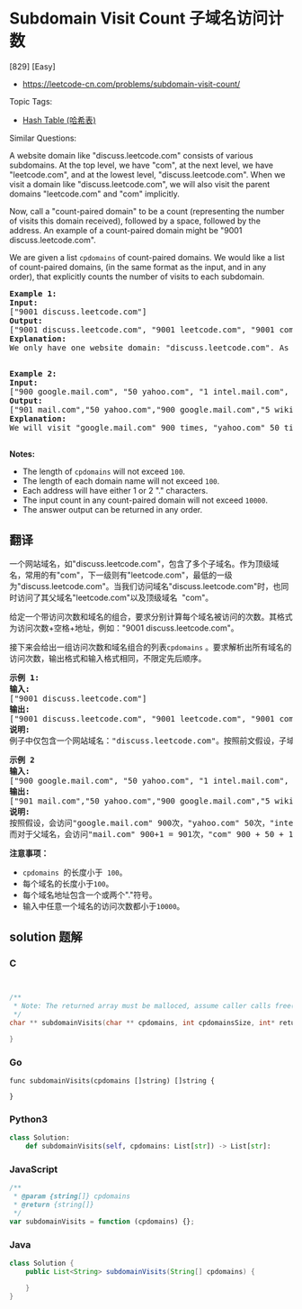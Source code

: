 # Subdomain Visit Count 子域名访问计数

[829] [Easy]

- https://leetcode-cn.com/problems/subdomain-visit-count/

Topic Tags:

- [Hash Table (哈希表)](https://leetcode-cn.com/tag/hash-table/)

Similar Questions:

A website domain like "discuss.leetcode.com" consists of various subdomains. At the top level, we have "com", at the next level, we have "leetcode.com", and at the lowest level, "discuss.leetcode.com". When we visit a domain like "discuss.leetcode.com", we will also visit the parent domains "leetcode.com" and "com" implicitly.

Now, call a "count-paired domain" to be a count (representing the number of visits this domain received), followed by a space, followed by the address. An example of a count-paired domain might be "9001 discuss.leetcode.com".

We are given a list `cpdomains` of count-paired domains. We would like a list of count-paired domains, (in the same format as the input, and in any order), that explicitly counts the number of visits to each subdomain.

<pre><strong>Example 1:</strong>
<strong>Input:</strong> 
["9001 discuss.leetcode.com"]
<strong>Output:</strong> 
["9001 discuss.leetcode.com", "9001 leetcode.com", "9001 com"]
<strong>Explanation:</strong> 
We only have one website domain: "discuss.leetcode.com". As discussed above, the subdomain "leetcode.com" and "com" will also be visited. So they will all be visited 9001 times.

</pre>

<pre><strong>Example 2:</strong>
<strong>Input:</strong> 
["900 google.mail.com", "50 yahoo.com", "1 intel.mail.com", "5 wiki.org"]
<strong>Output:</strong> 
["901 mail.com","50 yahoo.com","900 google.mail.com","5 wiki.org","5 org","1 intel.mail.com","951 com"]
<strong>Explanation:</strong> 
We will visit "google.mail.com" 900 times, "yahoo.com" 50 times, "intel.mail.com" once and "wiki.org" 5 times. For the subdomains, we will visit "mail.com" 900 + 1 = 901 times, "com" 900 + 50 + 1 = 951 times, and "org" 5 times.

</pre>

**Notes:**

- The length of `cpdomains` will not exceed `100`.
- The length of each domain name will not exceed `100`.
- Each address will have either 1 or 2 "." characters.
- The input count in any count-paired domain will not exceed `10000`.
- The answer output can be returned in any order.

## 翻译

一个网站域名，如"discuss.leetcode.com"，包含了多个子域名。作为顶级域名，常用的有"com"，下一级则有"leetcode.com"，最低的一级为"discuss.leetcode.com"。当我们访问域名"discuss.leetcode.com"时，也同时访问了其父域名"leetcode.com"以及顶级域名  "com"。

给定一个带访问次数和域名的组合，要求分别计算每个域名被访问的次数。其格式为访问次数+空格+地址，例如："9001 discuss.leetcode.com"。

接下来会给出一组访问次数和域名组合的列表`cpdomains` 。要求解析出所有域名的访问次数，输出格式和输入格式相同，不限定先后顺序。

<pre><strong>示例 1:</strong>
<strong>输入:</strong> 
["9001 discuss.leetcode.com"]
<strong>输出:</strong> 
["9001 discuss.leetcode.com", "9001 leetcode.com", "9001 com"]
<strong>说明:</strong> 
例子中仅包含一个网站域名："discuss.leetcode.com"。按照前文假设，子域名"leetcode.com"和"com"都会被访问，所以它们都被访问了9001次。
</pre>

<pre><strong>示例 2
输入:</strong> 
["900 google.mail.com", "50 yahoo.com", "1 intel.mail.com", "5 wiki.org"]
<strong>输出:</strong> 
["901 mail.com","50 yahoo.com","900 google.mail.com","5 wiki.org","5 org","1 intel.mail.com","951 com"]
<strong>说明:</strong> 
按照假设，会访问"google.mail.com" 900次，"yahoo.com" 50次，"intel.mail.com" 1次，"wiki.org" 5次。
而对于父域名，会访问"mail.com" 900+1 = 901次，"com" 900 + 50 + 1 = 951次，和 "org" 5 次。
</pre>

**注意事项：**

- `cpdomains`  的长度小于  `100`。
- 每个域名的长度小于`100`。
- 每个域名地址包含一个或两个"."符号。
- 输入中任意一个域名的访问次数都小于`10000`。

## solution 题解

### C

```c


/**
 * Note: The returned array must be malloced, assume caller calls free().
 */
char ** subdomainVisits(char ** cpdomains, int cpdomainsSize, int* returnSize){

}


```

### Go

```golang
func subdomainVisits(cpdomains []string) []string {

}
```

### Python3

```python
class Solution:
    def subdomainVisits(self, cpdomains: List[str]) -> List[str]:

```

### JavaScript

```javascript
/**
 * @param {string[]} cpdomains
 * @return {string[]}
 */
var subdomainVisits = function (cpdomains) {};
```

### Java

```java
class Solution {
    public List<String> subdomainVisits(String[] cpdomains) {

    }
}
```
